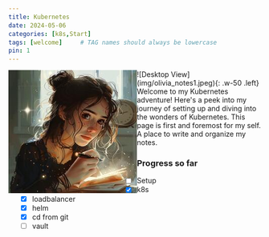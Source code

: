 ```yaml
---
title: Kubernetes
date: 2024-05-06
categories: [k8s,Start]
tags: [welcome]     # TAG names should always be lowercase
pin: 1
---
```


<img style="float: left;" src="img/olivia_notes1.jpeg" alt="hello!">
![Desktop View](img/olivia_notes1.jpeg){: .w-50 .left}
Welcome to my Kubernetes adventure! Here's a peek into my journey of setting up and diving into the wonders of Kubernetes. This page is first and foremost for my self. A place to write and organize my notes.

### Progress so far

- [ ] Setup
  - [x] k8s
  - [x] loadbalancer
  - [x] helm
  - [x] cd from git
  - [ ] vault
